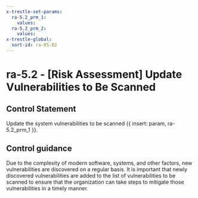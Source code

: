 ```yaml
---
x-trestle-set-params:
  ra-5.2_prm_1:
    values:
  ra-5.2_prm_2:
    values:
x-trestle-global:
  sort-id: ra-05.02
---
```


# ra-5.2 - \[Risk Assessment\] Update Vulnerabilities to Be Scanned

## Control Statement

Update the system vulnerabilities to be scanned {{ insert: param, ra-5.2_prm_1 }}.

## Control guidance

Due to the complexity of modern software, systems, and other factors, new vulnerabilities are discovered on a regular basis. It is important that newly discovered vulnerabilities are added to the list of vulnerabilities to be scanned to ensure that the organization can take steps to mitigate those vulnerabilities in a timely manner.
